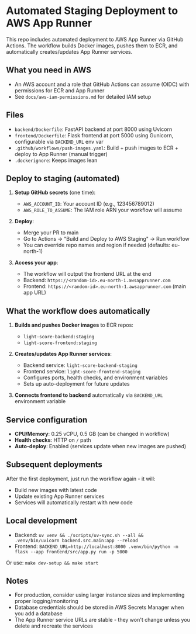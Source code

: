 # Automated Staging Deployment to AWS App Runner

This repo includes automated deployment to AWS App Runner via GitHub Actions. The workflow builds Docker images, pushes them to ECR, and automatically creates/updates App Runner services.

## What you need in AWS

- An AWS account and a role that GitHub Actions can assume (OIDC) with permissions for ECR and App Runner
- See `docs/aws-iam-permissions.md` for detailed IAM setup

## Files

- `backend/Dockerfile`: FastAPI backend at port 8000 using Uvicorn
- `frontend/Dockerfile`: Flask frontend at port 5000 using Gunicorn, configurable via `BACKEND_URL` env var
- `.github/workflows/push-images.yaml`: Build + push images to ECR + deploy to App Runner (manual trigger)
- `.dockerignore`: Keeps images lean

## Deploy to staging (automated)

1. **Setup GitHub secrets** (one time):
   - `AWS_ACCOUNT_ID`: Your account ID (e.g., 123456789012)
   - `AWS_ROLE_TO_ASSUME`: The IAM role ARN your workflow will assume

2. **Deploy**:
   - Merge your PR to main
   - Go to Actions → "Build and Deploy to AWS Staging" → Run workflow
   - You can override repo names and region if needed (defaults: eu-north-1)

3. **Access your app**:
   - The workflow will output the frontend URL at the end
   - Backend: `https://<random-id>.eu-north-1.awsapprunner.com`
   - Frontend: `https://<random-id>.eu-north-1.awsapprunner.com` (main app URL)

## What the workflow does automatically

1. **Builds and pushes Docker images** to ECR repos:
   - `light-score-backend:staging`
   - `light-score-frontend:staging`

2. **Creates/updates App Runner services**:
   - Backend service: `light-score-backend-staging`
   - Frontend service: `light-score-frontend-staging`
   - Configures ports, health checks, and environment variables
   - Sets up auto-deployment for future updates

3. **Connects frontend to backend** automatically via `BACKEND_URL` environment variable

## Service configuration

- **CPU/Memory**: 0.25 vCPU, 0.5 GB (can be changed in workflow)
- **Health checks**: HTTP on `/` path
- **Auto-deploy**: Enabled (services update when new images are pushed)

## Subsequent deployments

After the first deployment, just run the workflow again - it will:
- Build new images with latest code
- Update existing App Runner services
- Services will automatically restart with new code

## Local development

- Backend: `uv venv && ./scripts/uv-sync.sh --all && .venv/bin/uvicorn backend.src.main:app --reload`
- Frontend: `BACKEND_URL=http://localhost:8000 .venv/bin/python -m flask --app frontend/src/app.py run -p 5000`

Or use: `make dev-setup && make start`

## Notes

- For production, consider using larger instance sizes and implementing proper logging/monitoring
- Database credentials should be stored in AWS Secrets Manager when you add a database
- The App Runner service URLs are stable - they won't change unless you delete and recreate the services
